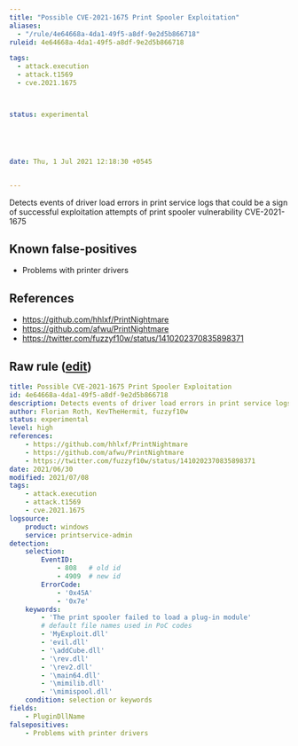 ```yaml
---
title: "Possible CVE-2021-1675 Print Spooler Exploitation"
aliases:
  - "/rule/4e64668a-4da1-49f5-a8df-9e2d5b866718"
ruleid: 4e64668a-4da1-49f5-a8df-9e2d5b866718

tags:
  - attack.execution
  - attack.t1569
  - cve.2021.1675



status: experimental





date: Thu, 1 Jul 2021 12:18:30 +0545


---
```


Detects events of driver load errors in print service logs that could be a sign of successful exploitation attempts of print spooler vulnerability CVE-2021-1675

<!--more-->


## Known false-positives

* Problems with printer drivers



## References

* https://github.com/hhlxf/PrintNightmare
* https://github.com/afwu/PrintNightmare
* https://twitter.com/fuzzyf10w/status/1410202370835898371


## Raw rule ([edit](https://github.com/SigmaHQ/sigma/edit/master/rules/windows/builtin/printservice/win_exploit_cve_2021_1675_printspooler.yml))
```yaml
title: Possible CVE-2021-1675 Print Spooler Exploitation
id: 4e64668a-4da1-49f5-a8df-9e2d5b866718
description: Detects events of driver load errors in print service logs that could be a sign of successful exploitation attempts of print spooler vulnerability CVE-2021-1675
author: Florian Roth, KevTheHermit, fuzzyf10w
status: experimental
level: high
references:
    - https://github.com/hhlxf/PrintNightmare
    - https://github.com/afwu/PrintNightmare
    - https://twitter.com/fuzzyf10w/status/1410202370835898371
date: 2021/06/30
modified: 2021/07/08
tags:
    - attack.execution
    - attack.t1569    
    - cve.2021.1675
logsource:
    product: windows
    service: printservice-admin
detection:
    selection:
        EventID:
            - 808   # old id
            - 4909  # new id
        ErrorCode:
            - '0x45A'
            - '0x7e'
    keywords:
        - 'The print spooler failed to load a plug-in module'
        # default file names used in PoC codes
        - 'MyExploit.dll'
        - 'evil.dll'
        - '\addCube.dll'
        - '\rev.dll'
        - '\rev2.dll'
        - '\main64.dll'
        - '\mimilib.dll'
        - '\mimispool.dll'
    condition: selection or keywords
fields:
    - PluginDllName
falsepositives:
    - Problems with printer drivers

```
